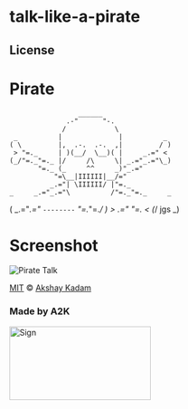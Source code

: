 # talk-like-a-pirate

## License

# Pirate

                     ______ 
                  .-"      "-. 
                 /            \ 
     _          |              |          _ 
    ( \         |,  .-.  .-.  ,|         / )
     > "=._     | )(__/  \__)( |     _.=" <
    (_/"=._"=._ |/     /\     \| _.="_.="\_)
           "=._ (_     ^^     _)"_.=" 
               "=\__|IIIIII|__/="
              _.="| \IIIIII/ |"=._
    _     _.="_.="\          /"=._"=._     _
   ( \_.="_.="     `--------`     "=._"=._/ )
    > _.="                            "=._ <
   (_/   jgs                              \_)


# Screenshot

![Pirate Talk](http://imgur.com/PAThruj.png)

[MIT](LICENSE.md) © [Akshay Kadam](https://github.com/deadcoder0904)

### Made by A2K

<img src="http://imgur.com/jfmA33n.png" alt="Sign" width=250 height=130 />
